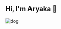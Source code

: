 ## Hi, I'm Aryaka 👋 
![dog](https://github.com/user-attachments/assets/255cba97-edc5-4232-bd73-39b6a69109c2)
<!--
**aryakasyahrezki/aryakasyahrezki** is a ✨ _special_ ✨ repository because its `README.md` (this file) appears on your GitHub profile.


Here are some ideas to get you started:

- 🔭 I’m currently working on ...
- 🌱 I’m currently learning ...
- 👯 I’m looking to collaborate on ...
- 🤔 I’m looking for help with ...
- 💬 Ask me about ...
- 📫 How to reach me: ...
- 😄 Pronouns: ...
- ⚡ Fun fact: ...

